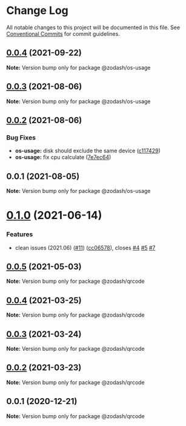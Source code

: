 # Change Log

All notable changes to this project will be documented in this file.
See [Conventional Commits](https://conventionalcommits.org) for commit guidelines.

## [0.0.4](https://github.com/zcorky/zodash/compare/@zodash/os-usage@0.0.3...@zodash/os-usage@0.0.4) (2021-09-22)

**Note:** Version bump only for package @zodash/os-usage





## [0.0.3](https://github.com/zcorky/zodash/compare/@zodash/os-usage@0.0.2...@zodash/os-usage@0.0.3) (2021-08-06)

**Note:** Version bump only for package @zodash/os-usage





## [0.0.2](https://github.com/zcorky/zodash/compare/@zodash/os-usage@0.0.1...@zodash/os-usage@0.0.2) (2021-08-06)


### Bug Fixes

* **os-usage:** disk should exclude the same device ([c117429](https://github.com/zcorky/zodash/commit/c117429fc979556edd51e72ef7177910988ce920))
* **os-usage:** fix cpu calculate ([7e7ec64](https://github.com/zcorky/zodash/commit/7e7ec6444f6f862847cb21f94c09c80e2194d4ff))





## 0.0.1 (2021-08-05)

**Note:** Version bump only for package @zodash/os-usage





# [0.1.0](https://github.com/zcorky/zodash/compare/@zodash/qrcode@0.0.5...@zodash/qrcode@0.1.0) (2021-06-14)

### Features

- clean issues (2021.06) ([#11](https://github.com/zcorky/zodash/issues/11)) ([cc06578](https://github.com/zcorky/zodash/commit/cc06578e0acd4221e46ca5e8c5fb7b2990fcacde)), closes [#4](https://github.com/zcorky/zodash/issues/4) [#5](https://github.com/zcorky/zodash/issues/5) [#7](https://github.com/zcorky/zodash/issues/7)

## [0.0.5](https://github.com/zcorky/zodash/compare/@zodash/qrcode@0.0.4...@zodash/qrcode@0.0.5) (2021-05-03)

**Note:** Version bump only for package @zodash/qrcode

## [0.0.4](https://github.com/zcorky/zodash/compare/@zodash/qrcode@0.0.3...@zodash/qrcode@0.0.4) (2021-03-25)

**Note:** Version bump only for package @zodash/qrcode

## [0.0.3](https://github.com/zcorky/zodash/compare/@zodash/qrcode@0.0.2...@zodash/qrcode@0.0.3) (2021-03-24)

**Note:** Version bump only for package @zodash/qrcode

## [0.0.2](https://github.com/zcorky/zodash/compare/@zodash/qrcode@0.0.1...@zodash/qrcode@0.0.2) (2021-03-23)

**Note:** Version bump only for package @zodash/qrcode

## 0.0.1 (2020-12-21)

**Note:** Version bump only for package @zodash/qrcode
